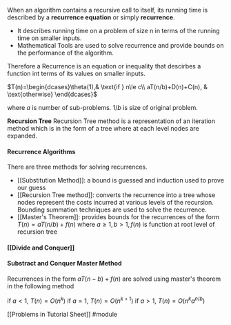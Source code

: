 When an algorithm contains a recursive call to itself, its running time is described by a **recurrence equation** or simply **recurrence**. 
* It describes running time on a problem of size n in terms of the running time on smaller inputs.
* Mathematical Tools are used to solve recurrence and provide bounds on the performance of the algorithm.

Therefore a Recurrence is an equation or inequality that descirbes a function int terms of its values on smaller inputs.

$T(n)=\begin{dcases}\theta(1),& \text{if } n\le c\\ aT(n/b)+D(n)+C(n), & \text{otherwise} \end{dcases}$

where
$a$ is number of sub-problems.
$1/b$ is size of original problem.

**Recursion Tree**
Recursion Tree method is a representation of an iteration method which is in the form of a tree where at each level nodes are expanded.

#### Recurrence Algorithms
There are three methods for solving recurrences.
* [[Substitution Method]]: a bound is guessed and induction used to prove our guess
* [[Recursion Tree method]]: converts the recurrence into a tree whose nodes represent the costs incurred at various levels of the recursion. Bounding summation techniques are used to solve the recurrence.
* [[Master's Theorem]]: provides bounds for the recurrences of the form
  $T(n)=aT(n/b)+f(n)$ where $a\ge1, b\gt1,f(n)\text{ is function at root level of recursion tree}$ 

#### [[Divide and Conquer]]
#### Substract and Conquer Master Method
Recurrences in the form
$aT(n-b)+f(n)$ are solved using master's theorem in the following method

if $a<1,\ T(n)=O(n^k)$
if $a=1,\ T(n)=O(n^{k+1})$
if $a>1,\ T(n)=O(n^ka^{n/b})$


[[Problems in Tutorial Sheet]]
#module